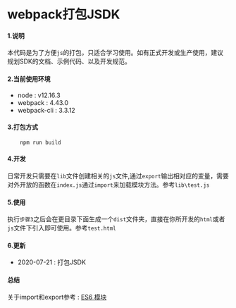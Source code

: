 # webpack打包JSDK
#### 1.说明
本代码是为了方便`js`的打包，只适合学习使用。如有正式开发或生产使用，建议规划SDK的文档、示例代码、以及开发规范。
#### 2.当前使用环境
- node : v12.16.3
- webpack : 4.43.0
- webpack-cli : 3.3.12

#### 3.打包方式
```npm
    npm run build
```
#### 4.开发 

日常开发只需要在`lib`文件创建相关的`js`文件,通过`export`输出相对应的变量，需要对外开放的函数在`index.js`通过`import`来加载模块方法。参考`lib\test.js`
    
#### 5.使用
执行`步骤3`之后会在更目录下面生成一个`dist`文件夹，直接在你所开发的`html`或者`js`文件下引入即可使用。参考`test.html`
#### 6.更新
 - 2020-07-21 : 打包JSDK

#### 总结
关于import和export参考 : [ES6 模块](https://www.runoob.com/w3cnote/es6-module.html)